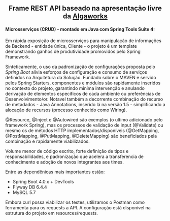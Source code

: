 
<h2 align="center">
	Frame REST API baseado na apresentação livre da <a href="http://www.algaworks.com">Algaworks</a>
</h2>


#### Microsserviços (CRUD) -  montado em Java com Spring Tools Suite 4:
  Em rápida exposição de microsserviços para manipulação de informações de Backend - entidade única, Cliente - o projeto é um template demonstrando ganhos de produtividade promovidos pelo Spring Framework. 
  
  Sinteticamente, o uso da padronização de configurações proposta pelo *Spring Boot* alivia esforços de configuração e consumo de serviços definidos na Arquitetura da Solução. 
  Fundado sobre o MAVEN e servido pelos Spring Starters, componentes e módulos são rapidamente inseridos no contexto do projeto, garantindo minima intervenção e anulando  derivação de elementos específicos de cada ambiente ou preferências de Desenvolvimento/or. Notavel também a decorrente combinação do recurso de metadados - Java Annotations, inserido lá na versão 1.5 - simplificando a alocação de recursos (processo conhecido como Wiring). 
  
  @Resource, @Inject e @Autowired são exemplos (o ultimo adicionado pelo framework Spring), mas os processos de validação de input (@Validate) ou mesmo os de métodos HTTP implementados/disponíveis (@GetMapping, @PostMapping, @PutMapping, @DeleteMapping) são beneficiados pela combinação e rapidamente viabilizados.  
  
  Volume menor de código escrito, forte definição de tipos e responsabilidades, e padronização que acelera a transferencia de conhecimento e adoção de novos integrantes aos times. 
  
Entre as dependênicas mais importantes estão: 
  - Spring Boot 4.0.x + DevTools
  - Flyway DB 6.4.4
  - MySQL 5.7

Embora curl possa viabilizar os testes, utilizamos o Postman como ferramenta para os requests a API.
A configuração está disponivel na estrutura do projeto em resources/requests.


